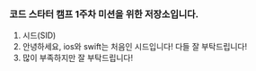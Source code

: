 ### 코드 스타터 캠프 1주차 미션을 위한 저장소입니다.

1. 시드(SID)
2. 안녕하세요, ios와 swift는 처음인 시드입니다! 다들 잘 부탁드립니다!
3. 많이 부족하지만 잘 부탁드립니다!
